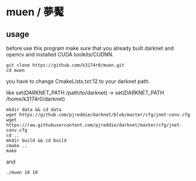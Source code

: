 # muen / 夢魘
## usage
before use this program make sure that you already built darknet and opencv and installed CUDA toolkits/CUDNN.
```
git clone https://github.com/k3174r0/muen.git
cd muen
```
you have to change CmakeLists.txt:12 to your darknet path.

like set(DARKNET_PATH /path/to/darknet) -> set(DARKNET_PATH /home/k3174r0/darknet)
```
mkdir data && cd data
wget https://github.com/pjreddie/darknet/blob/master/cfg/jnet-conv.cfg
wget https://raw.githubusercontent.com/pjreddie/darknet/master/cfg/jnet-conv.cfg
cd ..
mkdir build && cd build
cmake ..
make
```
and
```
./muen 10 10
```
